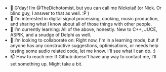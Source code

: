 - 👋 G'day! I’m @TheDichotomist, but you can call me Nickolai! (or Nick. Or blind guy, I answer to that as well. :P ) 
- 👀 I’m interested in digital signal processing, cooking, music production, and sharing what I know about all of those things with other people. 
- 🌱 I’m currently learning: All of the above, honestly. New to C++, JUCE, ASPIK, and a snudge of Delphi as well. 
- 💞️ I’m looking to collaborate on: Right now, I'm in a learning mode, but if anyone has any constructive suggestions, optimisations, or needs help testing some audio related code, let me know. I'll see what I can do. :) 
- 📫 How to reach me: If Github doesn't have any way to contact me, I'll set something up. Might take a bit. 


